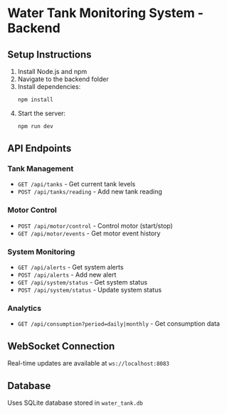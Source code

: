 
# Water Tank Monitoring System - Backend

## Setup Instructions

1. Install Node.js and npm
2. Navigate to the backend folder
3. Install dependencies:
   ```bash
   npm install
   ```
4. Start the server:
   ```bash
   npm run dev
   ```

## API Endpoints

### Tank Management
- `GET /api/tanks` - Get current tank levels
- `POST /api/tanks/reading` - Add new tank reading

### Motor Control
- `POST /api/motor/control` - Control motor (start/stop)
- `GET /api/motor/events` - Get motor event history

### System Monitoring
- `GET /api/alerts` - Get system alerts
- `POST /api/alerts` - Add new alert
- `GET /api/system/status` - Get system status
- `POST /api/system/status` - Update system status

### Analytics
- `GET /api/consumption?period=daily|monthly` - Get consumption data

## WebSocket Connection

Real-time updates are available at `ws://localhost:8083`

## Database

Uses SQLite database stored in `water_tank.db`
